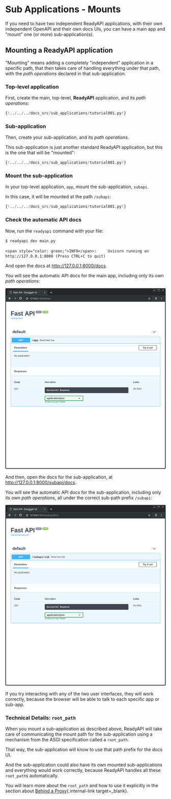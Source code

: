 # Sub Applications - Mounts

If you need to have two independent ReadyAPI applications, with their own independent OpenAPI and their own docs UIs, you can have a main app and "mount" one (or more) sub-application(s).

## Mounting a **ReadyAPI** application

"Mounting" means adding a completely "independent" application in a specific path, that then takes care of handling everything under that path, with the _path operations_ declared in that sub-application.

### Top-level application

First, create the main, top-level, **ReadyAPI** application, and its *path operations*:

```Python hl_lines="3  6-8"
{!../../../docs_src/sub_applications/tutorial001.py!}
```

### Sub-application

Then, create your sub-application, and its *path operations*.

This sub-application is just another standard ReadyAPI application, but this is the one that will be "mounted":

```Python hl_lines="11  14-16"
{!../../../docs_src/sub_applications/tutorial001.py!}
```

### Mount the sub-application

In your top-level application, `app`, mount the sub-application, `subapi`.

In this case, it will be mounted at the path `/subapi`:

```Python hl_lines="11  19"
{!../../../docs_src/sub_applications/tutorial001.py!}
```

### Check the automatic API docs

Now, run the `readyapi` command with your file:

<div class="termy">

```console
$ readyapi dev main.py

<span style="color: green;">INFO</span>:     Uvicorn running on http://127.0.0.1:8000 (Press CTRL+C to quit)
```

</div>

And open the docs at <a href="http://127.0.0.1:8000/docs" class="external-link" target="_blank">http://127.0.0.1:8000/docs</a>.

You will see the automatic API docs for the main app, including only its own _path operations_:

<img src="/img/tutorial/sub-applications/image01.png">

And then, open the docs for the sub-application, at <a href="http://127.0.0.1:8000/subapi/docs" class="external-link" target="_blank">http://127.0.0.1:8000/subapi/docs</a>.

You will see the automatic API docs for the sub-application, including only its own _path operations_, all under the correct sub-path prefix `/subapi`:

<img src="/img/tutorial/sub-applications/image02.png">

If you try interacting with any of the two user interfaces, they will work correctly, because the browser will be able to talk to each specific app or sub-app.

### Technical Details: `root_path`

When you mount a sub-application as described above, ReadyAPI will take care of communicating the mount path for the sub-application using a mechanism from the ASGI specification called a `root_path`.

That way, the sub-application will know to use that path prefix for the docs UI.

And the sub-application could also have its own mounted sub-applications and everything would work correctly, because ReadyAPI handles all these `root_path`s automatically.

You will learn more about the `root_path` and how to use it explicitly in the section about [Behind a Proxy](behind-a-proxy.md){.internal-link target=_blank}.
